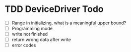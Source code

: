 # TDD DeviceDriver Todo

- [ ] Range in initializing, what is a meaningful upper bound?
- [ ] Programming mode
- [ ] write not finished
- [ ] return wrong data after write
- [ ] error codes
